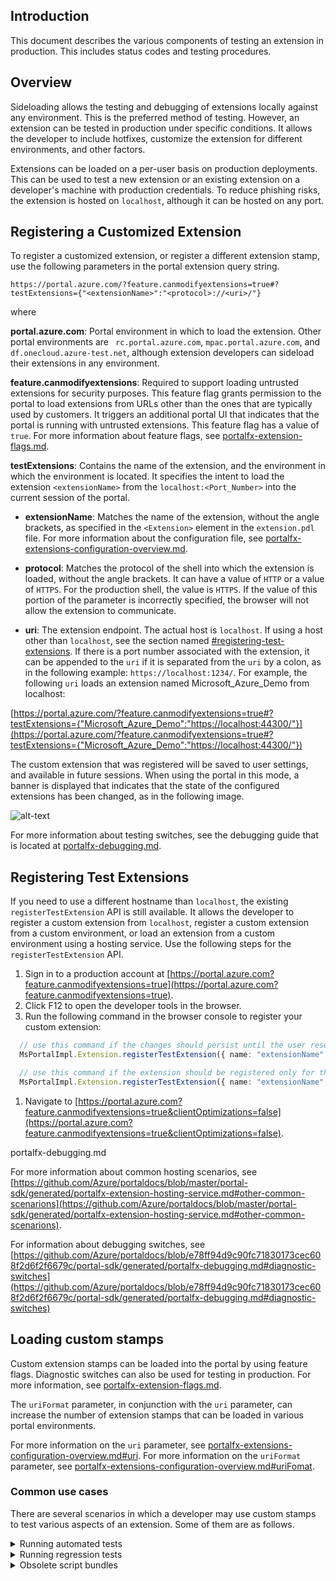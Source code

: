 ## Introduction

This document describes the various components of testing an extension in production. This includes status codes and testing procedures.  

## Overview

Sideloading allows the testing and debugging of extensions locally against any environment. This is the preferred method of testing. However, an extension can be tested in production under specific conditions. It allows the developer to include hotfixes, customize the extension for different environments, and other factors. 

Extensions can be loaded on a per-user basis on production deployments. This can be used to test a new extension or an existing extension on a developer's machine with production credentials. To reduce phishing risks, the extension is hosted on `localhost`, although it can be hosted on any port. 

## Registering a Customized Extension 

To register a customized extension, or register a different extension stamp, use the following parameters in the portal extension query string.
 
```https://portal.azure.com/?feature.canmodifyextensions=true#?testExtensions={"<extensionName>":"<protocol>://<uri>/"}```

where

**portal.azure.com**: Portal environment in which to load the extension. Other portal environments are  ` rc.portal.azure.com`, `mpac.portal.azure.com`, and   `df.onecloud.azure-test.net`, although extension developers can sideload their extensions in any environment. 

**feature.canmodifyextensions**: Required to support loading untrusted extensions for security purposes.  This feature flag grants permission to the portal to load extensions from URLs other than the ones that are typically used by customers.  It triggers an additional portal UI that indicates that the portal is running with untrusted extensions. This feature flag has a value of `true`.  For more information about feature flags, see [portalfx-extension-flags.md](portalfx-extension-flags.md).

**testExtensions**: Contains the name of the extension, and the environment in which the environment is located. It specifies the intent to load the extension `<extensionName>` from the `localhost:<Port_Number>` into the current session of the portal.

* **extensionName**: Matches the name of the extension, without the angle brackets, as specified in the `<Extension>` element  in the  `extension.pdl` file.  For more information about the configuration file, see [portalfx-extensions-configuration-overview.md]().

* **protocol**: Matches the protocol of the shell into which the extension is loaded, without the angle brackets.  It can have a value of `HTTP` or a value of `HTTPS`. For the production shell, the value is `HTTPS`.  If the value of this portion of the parameter is incorrectly specified, the browser will not allow the extension to communicate. 

* **uri**: The extension endpoint. The actual host is `localhost`.  If using a host other than `localhost`, see the section named [#registering-test-extensions](#registering-test-extensions). If there is a port number associated with the extension, it can be appended to the `uri` if it is separated from the `uri` by a colon, as in the following example: `https://localhost:1234/`. For example, the following  `uri`  loads an extension named Microsoft_Azure_Demo from localhost: 

[https://portal.azure.com/?feature.canmodifyextensions=true#?testExtensions={"Microsoft_Azure_Demo":"https://localhost:44300/"}](https://portal.azure.com/?feature.canmodifyextensions=true#?testExtensions={"Microsoft_Azure_Demo":"https://localhost:44300/"})


The custom extension that was registered will be saved to user settings, and available in future sessions. When using the portal in this mode, a banner is  displayed that indicates that the state of the configured extensions has been changed, as in the following image.

![alt-text](../media/portalfx-testinprod/localExtensions.png "Local extensions")

For more information about testing switches, see the debugging guide that is located at [portalfx-debugging.md](portalfx-debugging.md).

## Registering Test Extensions

 If you need to use a different hostname than  `localhost`, the existing `registerTestExtension` API is still available. It allows the developer to register a custom extension from `localhost`, register a custom extension from a custom environment, or load an extension from a custom environment using a hosting service. Use the following steps for the `registerTestExtension` API. 
 
 1. Sign in to a production account at [https://portal.azure.com?feature.canmodifyextensions=true](https://portal.azure.com?feature.canmodifyextensions=true).
 1. Click F12 to open the developer tools in the browser.
 1. Run the following command in the browser console to register your custom extension:
 
   ```ts
     // use this command if the changes should persist until the user resets the settings or executes MsPortalImpl.Extension.unregisterTestExtension("extensionName")
     MsPortalImpl.Extension.registerTestExtension({ name: "extensionName", uri: "https://someserver:59344" });
 
     // use this command if the extension should be registered only for the current portal load
     MsPortalImpl.Extension.registerTestExtension({ name: "extensionName", uri: "https://someserver:59344" }, true);
   ```

 1. Navigate to [https://portal.azure.com?feature.canmodifyextensions=true&clientOptimizations=false](https://portal.azure.com?feature.canmodifyextensions=true&clientOptimizations=false).
 

 portalfx-debugging.md

 
 For more information about common hosting scenarios, see [https://github.com/Azure/portaldocs/blob/master/portal-sdk/generated/portalfx-extension-hosting-service.md#other-common-scenarions](https://github.com/Azure/portaldocs/blob/master/portal-sdk/generated/portalfx-extension-hosting-service.md#other-common-scenarions).

<!-- TODO: Update this link to the extension flags document when it is complete. -->

 For information about debugging switches, see  [https://github.com/Azure/portaldocs/blob/e78ff94d9c90fc71830173cec608f2d6f2f6679c/portal-sdk/generated/portalfx-debugging.md#diagnostic-switches](https://github.com/Azure/portaldocs/blob/e78ff94d9c90fc71830173cec608f2d6f2f6679c/portal-sdk/generated/portalfx-debugging.md#diagnostic-switches)

## Loading custom stamps

Custom extension stamps can be loaded into the portal by using feature flags.  Diagnostic switches can also be used for testing in production.  For more information, see [portalfx-extension-flags.md](portalfx-extension-flags.md).

The `uriFormat` parameter, in conjunction with the `uri` parameter, can increase the number of extension stamps that can be loaded in various portal environments. 

For more information on the `uri` parameter, see [portalfx-extensions-configuration-overview.md#uri](portalfx-extensions-configuration-overview.md#uri).   For more information on the  `uriFormat` parameter, see [portalfx-extensions-configuration-overview.md#uriFomat](portalfx-extensions-configuration-overview.md#uriFomat).  

### Common use cases

There are several scenarios in which a developer may use custom stamps to test various aspects of an extension. Some of them are as follows. 

<details>

<summary>Running automated tests</summary>

Automated tests that run against a production environment should be marked as test/synthetic traffic. Use one of the following options to accomplish this.

1. Add the TestTraffic phrase to the `userAgentString` field. Replace `TeamName` and `Component` in the following example with the appropriate values, without the angle brackets.

    ```TestTraffic-<TeamName>-<Component>  ```

1. Set the query string parameter to `feature.UserType=test`. 
This setting excludes test traffic from our reports.
</details>
<details>
<summary>Running regression tests</summary>

Regression tests and build verification tests are    .
<!-- TODO: Determine how extension stamps are used to run partial tests. -->
</details>
<details>
<summary>Obsolete script bundles</summary>

If the extension uses deprecated features that have been moved to obsolete script bundles, then the ```obsoleteBundlesBitmask``` flag should be specified, as in the following example.

```
  MsPortalImpl.Extension.registerTestExtension({
      name: "extensionName",
      uri: "https://someserver:59344",
      obsoleteBundlesBitmask: 1 // or the relevant value as appropriate.
  });
```

The current list of obsoleted bundles is in the following table.

| Definition file | Flag  |  Bundle description | 
| ---             | ---   | --- |
| Obsolete0.d.ts  | 1     | Parameter collector V1/V2 |
| Obsolete1.d.ts  | 2     | CsmTopology control | 

For example, if parameter collector V1/V2 is used, then the `obsoleteBundlesBitmask` flag should have a value of  1. If the extension uses both parameter collector V1/V2 and CsmTopology control, specify 3 (1 + 2).

**NOTE**:  If the extension uses obsolete bundles, there may be a performance penalty when it is loaded.  Its performance can be  improved by migrating away from these dependencies, i.e. PCV1, PCV2 and  `CsmTopology` control. For more information about improving extension performance, see [portalfx-extensions-configuration-scenarios.md#pcv1-and-pcv2-removal](portalfx-extensions-configuration-scenarios.md#pcv1-and-pcv2-removal).

For more information about obsolete bundles and obsolete script bundles, see [portalfx-extension-reference-obsolete-bundle.md](portalfx-extension-reference-obsolete-bundle.md).
</details>